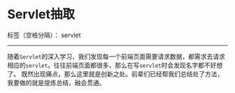 ﻿# Servlet抽取

标签（空格分隔）： servlet

---

随着`Servlet`的深入学习，我们发现每一个前端页面需要请求数据，都需求去请求相应的`servlet`。往往前端页面都很多，那么在写`servlet`时会发现名字都不好想了。
既然出现痛点，那么这里就是创新之处。前辈们已经帮我们总结处了方法，我要做的就是提炼总结，融会贯通。




